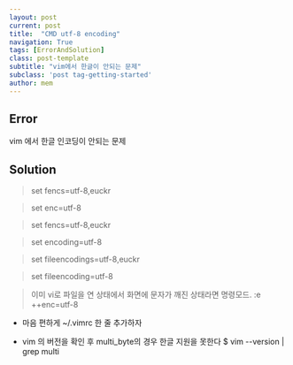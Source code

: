 ```yaml
---
layout: post
current: post
title:  "CMD utf-8 encoding"
navigation: True
tags: [ErrorAndSolution]
class: post-template
subtitle: "vim에서 한글이 안되는 문제"
subclass: 'post tag-getting-started'
author: mem
---
```

## Error
vim 에서 한글 인코딩이 안되는 문제

## Solution

> set fencs=utf-8,euckr

> set enc=utf-8

> set fencs=utf-8,euckr

> set encoding=utf-8

> set fileencodings=utf-8,euckr 

> set fileencoding=utf-8

> 이미 vi로 파일을 연 상태에서 화면에 문자가 깨진 상태라면
명령모드. :e ++enc=utf-8

* 마음 편하게 ~/.vimrc  한 줄 추가하자

* vim 의 버전을 확인 후 multi_byte의 경우 한글 지원을 못한다
$ vim --version | grep multi
